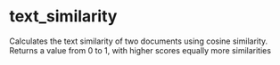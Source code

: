 # text_similarity
Calculates the text similarity of two documents using cosine similarity. Returns a value from 0 to 1, with higher scores equally more similarities
